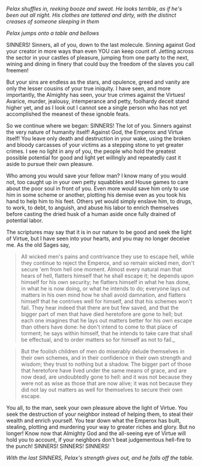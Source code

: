 _Pelax shuffles in, reeking booze and sweat. He looks terrible, as if he's been out all night. His clothes are tattered and dirty, with the distinct creases of someone sleeping in them_

_Pelax jumps onto a table and bellows_

SINNERS! Sinners, all of you, down to the last molecule. Sinning against God your creator in more ways than even YOU can keep count of. Jetting across the sector in your castles of pleasure, jumping from one party to the next, wining and dining in finery that could buy the freedom of the slaves you call freemen!

But your sins are endless as the stars, and opulence, greed and vanity are only the lesser cousins of your true iniquity. I have seen, and more importantly, the Almighty has seen, your true crimes against the Virtues! Avarice, murder, jealousy, intemperance and petty, foolhardy deceit stand higher yet, and as I look out I cannot see a single person who has not yet accomplished the meanest of these ignoble feats.

So we continue where we began: SINNERS! The lot of you. Sinners against the very nature of humanity itself! Against God, the Emperox and Virtue itself! You leave only death and destruction in your wake, using the broken and bloody carcasses of your victims as a stepping stone to yet greater crimes. I see no light in any of you, the people who hold the greatest possible potential for good and light yet willingly and repeatedly cast it aside to pursue their own pleasure.

Who among you would save your fellow man? I know many of you would not, too caught up in your own petty squabbles and House games to care about the poor soul in front of you. Even more would save him only to use him in some scheme or another, plotting his demise even as you took his hand to help him to his feet. Others yet would simply enslave him, to drugs, to work, to debt, to anguish, and abuse his labor to enrich themselves before casting the dried husk of a human aside once fully drained of potential labor.

The scriptures may say that it is in our nature to be good and seek the light of Virtue, but I have seen into your hearts, and you may no longer deceive me. As the old Sages say,

> All wicked men's pains and contrivance they use to escape hell, while they continue to reject the Emperox, and so remain wicked men, don't secure 'em from hell one moment. Almost every natural man that hears of hell, flatters himself that he shall escape it; he depends upon himself for his own security; he flatters himself in what he has done, in what he is now doing, or what he intends to do; everyone lays out matters in his own mind how he shall avoid damnation, and flatters himself that he contrives well for himself, and that his schemes won't fail. They hear indeed that there are but few saved, and that the bigger part of men that have died heretofore are gone to hell; but each one imagines that he lays out matters better for his own escape than others have done: he don't intend to come to that place of torment; he says within himself, that he intends to take care that shall be effectual, and to order matters so for himself as not to fail._

> But the foolish children of men do miserably delude themselves in their own schemes, and in their confidence in their own strength and wisdom; they trust to nothing but a shadow. The bigger part of those that heretofore have lived under the same means of grace, and are now dead, are undoubtedly gone to hell: and it was not because they were not as wise as those that are now alive; it was not because they did not lay out matters as well for themselves to secure their own escape.

You all, to the man, seek your own pleasure above the light of Virtue. You seek the destruction of your neighbor instead of helping them, to steal their wealth and enrich yourself. You tear down what the Emperox has built, stealing, plotting and murdering your way to greater riches and glory. But no longer! Know now that Almighty God and the all-seeing eye of Virtue will hold you to account, if your neighbors don't beat judgementous hell-fire to the punch! SINNERS! SINNERS! SINNERS!

_With the last SINNERS, Pelax's strength gives out, and he falls off the table._
